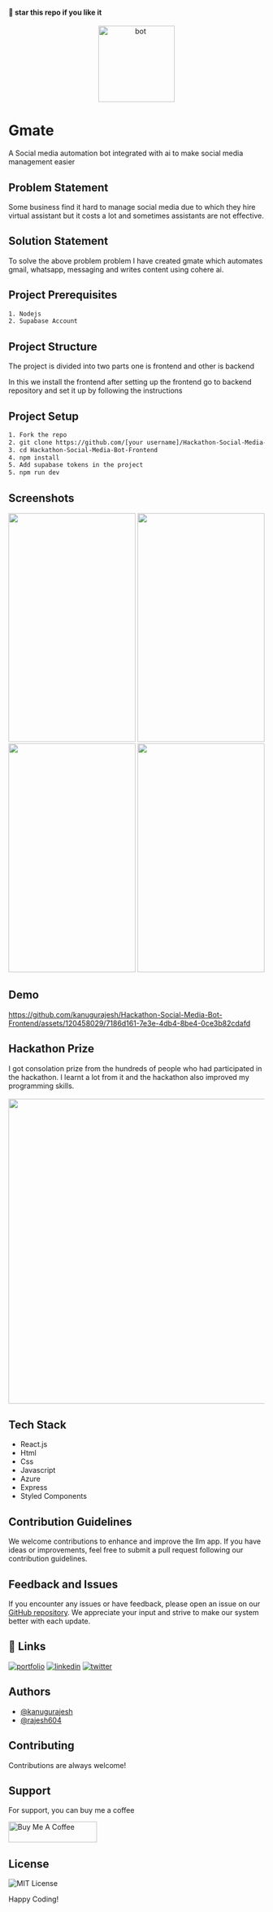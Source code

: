 #### 🌟 star this repo if you like it

<div align=center>
  <img src="https://github.com/kanugurajesh/Hackathon-Social-Media-Bot-Frontend/assets/120458029/9855baa7-27a4-47e5-9558-affcd8dca39e" alt="bot" width=150 height=150>
</div>

# Gmate
A Social media automation bot integrated with ai to make social media management easier

## Problem Statement
Some business find it hard to manage social media due to which they hire virtual assistant but it costs a lot and sometimes assistants are not effective.

## Solution Statement
To solve the above problem problem I have created gmate which automates gmail, whatsapp, messaging and writes content using cohere ai.

## Project Prerequisites

```bash
1. Nodejs
2. Supabase Account
```

## Project Structure

The project is divided into two parts one is frontend and other is backend

In this we install the frontend after setting up the frontend go to backend repository and set it up by following the instructions

## Project Setup

```bash
1. Fork the repo
2. git clone https://github.com/[your username]/Hackathon-Social-Media-Bot-Frontend/
3. cd Hackathon-Social-Media-Bot-Frontend
4. npm install
5. Add supabase tokens in the project
5. npm run dev
```

## Screenshots
<div>
  <img src="https://github.com/kanugurajesh/Hackathon-Social-Media-Bot-Frontend/assets/120458029/af93a70f-77f7-4c96-a4a0-733f8c782c60" width=250 height=450>
  <img src="https://github.com/kanugurajesh/Hackathon-Social-Media-Bot-Frontend/assets/120458029/a8bd235f-d0ec-44a6-a111-03b574814d80" width=250 height=450>
  <img src="https://github.com/kanugurajesh/Hackathon-Social-Media-Bot-Frontend/assets/120458029/f6f72698-666e-4a26-b975-c4e1267dea89" width=250 height=450>
  <img src="https://github.com/kanugurajesh/Hackathon-Social-Media-Bot-Frontend/assets/120458029/bc999779-a53b-4c77-9512-e78a457f1163" width=250 height=450>
</div>

## Demo
https://github.com/kanugurajesh/Hackathon-Social-Media-Bot-Frontend/assets/120458029/7186d161-7e3e-4db4-8be4-0ce3b82cdafd

## Hackathon Prize
I got consolation prize from the hundreds of people who had participated in the hackathon. I learnt a lot from it and the hackathon also improved my programming skills.
<br>
<br>
<img src="https://github.com/kanugurajesh/Hackathon-Social-Media-Bot-Frontend/assets/120458029/d385b42c-c03c-4e58-832b-02b49443956c" width=700 height=600>

## Tech Stack

- React.js
- Html
- Css
- Javascript
- Azure
- Express
- Styled Components

## Contribution Guidelines

We welcome contributions to enhance and improve the llm app. If you have ideas or improvements, feel free to submit a pull request following our contribution guidelines.

## Feedback and Issues

If you encounter any issues or have feedback, please open an issue on our [GitHub repository](https://github.com/kanugurajesh/Movie-Recommendation-System/issues). We appreciate your input and strive to make our system better with each update.

## 🔗 Links
[![portfolio](https://img.shields.io/badge/my_portfolio-000?style=for-the-badge&logo=ko-fi&logoColor=white)](https://rajeshportfolio.me/)
[![linkedin](https://img.shields.io/badge/linkedin-0A66C2?style=for-the-badge&logo=linkedin&logoColor=white)](https://www.linkedin.com/in/rajesh-kanugu-aba8a3254/)
[![twitter](https://img.shields.io/badge/twitter-1DA1F2?style=for-the-badge&logo=twitter&logoColor=white)](https://twitter.com/exploringengin1)

## Authors

- [@kanugurajesh](https://www.github.com/kanugurajesh)
- [@rajesh604](https://www.github.com/rajesh604)

## Contributing

Contributions are always welcome!

## Support

For support, you can buy me a coffee

<a href="https://www.buymeacoffee.com/kanugurajen" target="_blank"><img src="https://cdn.buymeacoffee.com/buttons/default-orange.png" alt="Buy Me A Coffee" height="41" width="174"></a>

## License
![MIT License](https://img.shields.io/badge/License-MIT-green.svg)

Happy Coding!

